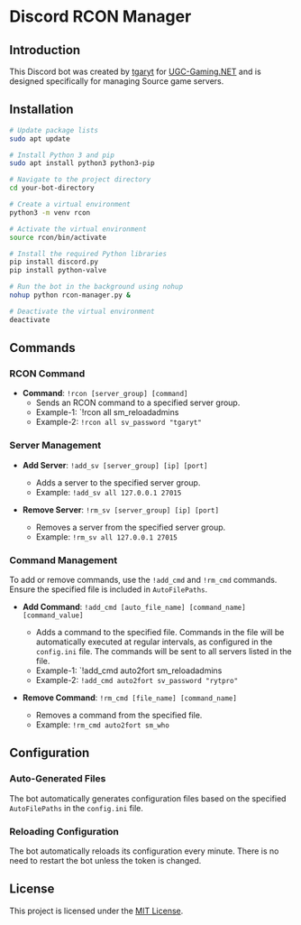 # Discord RCON Manager

## Introduction
This Discord bot was created by [tgaryt](https://ugc-gaming.net/index.php?members/ryt.3/) for [UGC-Gaming.NET](https://ugc-gaming.net) and is designed specifically for managing Source game servers.

## Installation

```bash
# Update package lists
sudo apt update

# Install Python 3 and pip
sudo apt install python3 python3-pip

# Navigate to the project directory
cd your-bot-directory

# Create a virtual environment
python3 -m venv rcon

# Activate the virtual environment
source rcon/bin/activate

# Install the required Python libraries
pip install discord.py
pip install python-valve

# Run the bot in the background using nohup
nohup python rcon-manager.py &

# Deactivate the virtual environment
deactivate
```
## Commands

### RCON Command
- **Command**: `!rcon [server_group] [command]`
  - Sends an RCON command to a specified server group.
  - Example-1: `!rcon all sm_reloadadmins
  - Example-2: `!rcon all sv_password "tgaryt"`

### Server Management
- **Add Server**: `!add_sv [server_group] [ip] [port]`
  - Adds a server to the specified server group.
  - Example: `!add_sv all 127.0.0.1 27015`

- **Remove Server**: `!rm_sv [server_group] [ip] [port]`
  - Removes a server from the specified server group.
  - Example: `!rm_sv all 127.0.0.1 27015`

### Command Management
To add or remove commands, use the `!add_cmd` and `!rm_cmd` commands. Ensure the specified file is included in `AutoFilePaths`.

- **Add Command**: `!add_cmd [auto_file_name] [command_name] [command_value]`
  - Adds a command to the specified file. Commands in the file will be automatically executed at regular intervals, as configured in the `config.ini` file. The commands will be sent to all servers listed in the file.
  - Example-1: `!add_cmd auto2fort sm_reloadadmins
  - Example-2: `!add_cmd auto2fort sv_password "rytpro"`

- **Remove Command**: `!rm_cmd [file_name] [command_name]`
  - Removes a command from the specified file.
  - Example: `!rm_cmd auto2fort sm_who`

## Configuration

### Auto-Generated Files
The bot automatically generates configuration files based on the specified `AutoFilePaths` in the `config.ini` file.

### Reloading Configuration
The bot automatically reloads its configuration every minute. There is no need to restart the bot unless the token is changed.

## License
This project is licensed under the [MIT License](LICENSE.txt).
